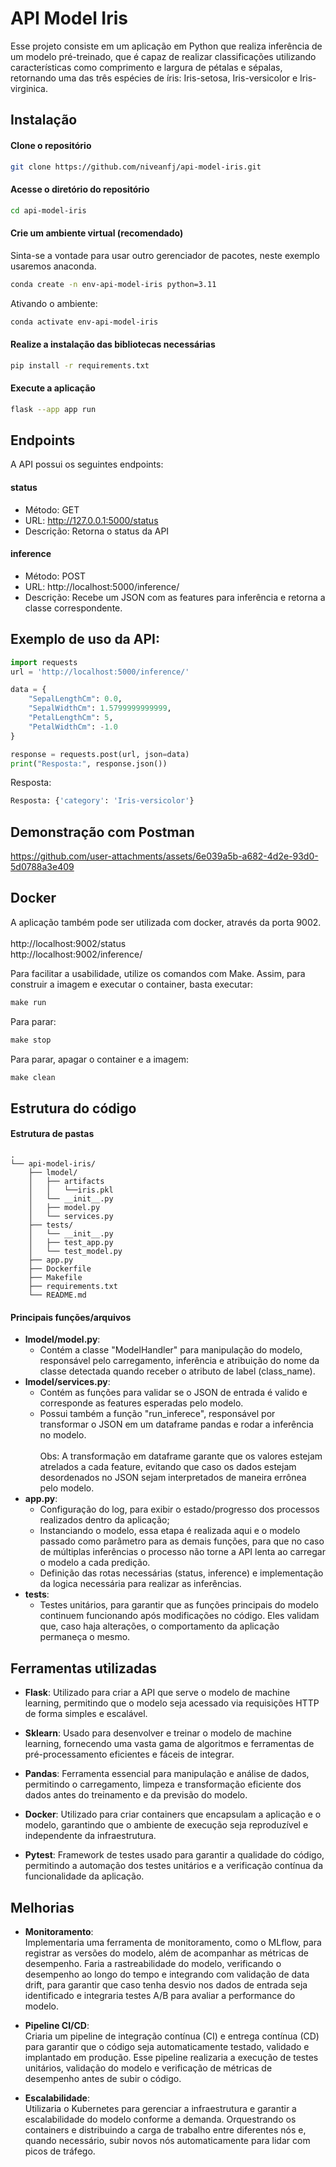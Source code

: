 # API Model Iris

Esse projeto consiste em um aplicação em Python que realiza inferência de um modelo pré-treinado, que é capaz de realizar classificações utilizando características como comprimento e largura de pétalas e sépalas, retornando uma das três espécies de íris: Iris-setosa, Iris-versicolor e Iris-virginica. 

## Instalação
#### Clone o repositório
```bash
git clone https://github.com/niveanfj/api-model-iris.git
```

#### Acesse o diretório do repositório
```bash
cd api-model-iris
```  

#### Crie um ambiente virtual (recomendado)
Sinta-se a vontade para usar outro gerenciador de pacotes, neste exemplo usaremos anaconda.
```bash
conda create -n env-api-model-iris python=3.11
```
Ativando o ambiente:
```bash
conda activate env-api-model-iris
```


#### Realize a instalação das bibliotecas necessárias
```bash
pip install -r requirements.txt
```
#### Execute a aplicação
```bash
flask --app app run
```

## Endpoints
A API possui os seguintes endpoints:
#### status
* Método: GET <br>
* URL: http://127.0.0.1:5000/status <br>
* Descrição: Retorna o status da API

#### inference
* Método: POST <br>
* URL: http://localhost:5000/inference/ <br>
* Descrição: 
Recebe um JSON com as features para inferência e retorna a classe correspondente. 

## Exemplo de uso da API:
```python
import requests
url = 'http://localhost:5000/inference/'

data = {
    "SepalLengthCm": 0.0, 
    "SepalWidthCm": 1.5799999999999, 
    "PetalLengthCm": 5, 
    "PetalWidthCm": -1.0
}

response = requests.post(url, json=data)
print("Resposta:", response.json())
```
Resposta:
```python   
Resposta: {'category': 'Iris-versicolor'}
```

## Demonstração com Postman
https://github.com/user-attachments/assets/6e039a5b-a682-4d2e-93d0-5d0788a3e409

## Docker

A aplicação também pode ser utilizada com docker, através da porta 9002.<br><br>
http://localhost:9002/status  <br>
http://localhost:9002/inference/

Para facilitar a usabilidade, utilize os comandos com Make. Assim, para construir a imagem e executar o container, basta executar:   
```makefile
make run
```
Para parar:
```makefile
make stop
```
Para parar, apagar o container e a imagem:
```makefile 
make clean
```
 
## Estrutura do código
#### Estrutura de pastas
```
.
└── api-model-iris/
    ├── lmodel/
    │   ├── artifacts
    │   │   └──iris.pkl
    │   └── __init__.py
    │   ├── model.py
    │   └── services.py
    ├── tests/
    │   └── __init__.py
    │   ├── test_app.py
    │   └── test_model.py
    ├── app.py
    ├── Dockerfile
    ├── Makefile
    ├── requirements.txt
    └── README.md
```

#### Principais funções/arquivos
* __lmodel/model.py__: 
  * Contém a classe "ModelHandler" para manipulação do modelo, responsável pelo carregamento, inferência e atribuição do nome da classe detectada quando receber o atributo de label (class_name).
* __lmodel/services.py__: 
  * Contém as funções para validar se o JSON de entrada é valido e corresponde as features esperadas pelo modelo. <br> 
  * Possui também a função "run_inferece", responsável por transformar o JSON em um dataframe pandas e rodar a inferência no modelo.<br><br> Obs: A transformação em dataframe garante que os valores estejam atrelados a cada feature, evitando que caso os dados estejam desordenados no JSON sejam interpretados de maneira errônea pelo modelo.
* __app.py__: 
  * Configuração do log, para exibir o estado/progresso dos processos realizados dentro da aplicação;
  * Instanciando o modelo, essa etapa é realizada aqui e o modelo passado como parâmetro para as demais funções, para que no caso de múltiplas inferências o processo não torne a API lenta ao carregar o modelo a cada predição.
  * Definição das rotas necessárias (status, inference) e implementação da logica necessária para realizar as inferências.
* __tests__: 
  * Testes unitários, para garantir que as funções principais do modelo continuem funcionando após modificações no código. Eles validam que, caso haja alterações, o comportamento da aplicação permaneça o mesmo. 

## Ferramentas utilizadas
* __Flask__: Utilizado para criar a API que serve o modelo de machine learning, permitindo que o modelo seja acessado via requisições HTTP de forma simples e escalável.

* __Sklearn__: Usado para desenvolver e treinar o modelo de machine learning, fornecendo uma vasta gama de algoritmos e ferramentas de pré-processamento eficientes e fáceis de integrar.

* __Pandas__: Ferramenta essencial para manipulação e análise de dados, permitindo o carregamento, limpeza e transformação eficiente dos dados antes do treinamento e da previsão do modelo.

* __Docker__: Utilizado para criar containers que encapsulam a aplicação e o modelo, garantindo que o ambiente de execução seja reproduzível e independente da infraestrutura.

* __Pytest__: Framework de testes usado para garantir a qualidade do código, permitindo a automação dos testes unitários e a verificação contínua da funcionalidade da aplicação.



## Melhorias

  * __Monitoramento__:<br> Implementaria uma ferramenta de monitoramento, como o MLflow, para registrar as versões do modelo, além de acompanhar as métricas de desempenho. Faria a rastreabilidade do modelo, verificando o desempenho ao longo do tempo e integrando com validação de data drift, para garantir que caso tenha desvio nos dados de entrada seja identificado e integraria testes A/B para avaliar a performance do modelo.

  * __Pipeline CI/CD__: <br> Criaria um pipeline de integração contínua (CI) e entrega contínua (CD) para garantir que o código seja automaticamente testado, validado e implantado em produção. Esse pipeline realizaria a execução de testes unitários, validação do modelo e verificação de métricas de desempenho antes de subir o código. 
   
  * __Escalabilidade__: <br> Utilizaria o Kubernetes para gerenciar a infraestrutura e garantir a escalabilidade do modelo conforme a demanda. Orquestrando os containers e distribuindo a carga de trabalho entre diferentes nós e, quando necessário, subir novos nós automaticamente para lidar com picos de tráfego.




